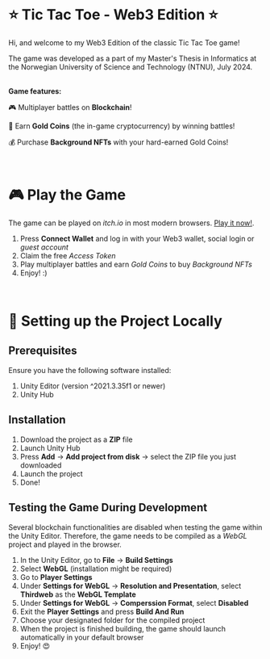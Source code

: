 # ⭐ Tic Tac Toe - Web3 Edition ⭐
Hi, and welcome to my Web3 Edition of the classic Tic Tac Toe game! <br>

The game was developed as a part of my Master's Thesis in Informatics at the Norwegian University of Science and Technology (NTNU), July 2024. <br> <br>


**Game features:** <br>

 🎮 Multiplayer battles on **Blockchain**!

👑 Earn **Gold Coins** (the in-game cryptocurrency) by winning battles!

💰 Purchase **Background NFTs** with your hard-earned Gold Coins!




&ensp;

# 🎮 Play the Game
The game can be played on _itch.io_ in most modern browsers. [Play it now!](https://groven99.itch.io/web3-tic-tac-toe).

1. Press **Connect Wallet** and log in with your Web3 wallet, social login or _guest account_
2. Claim the free _Access Token_
3. Play multiplayer battles and earn _Gold Coins_ to buy _Background NFTs_
4. Enjoy! :)

&ensp;


# 🔨 Setting up the Project Locally

## Prerequisites
Ensure you have the following software installed:
1. Unity Editor (version ^2021.3.35f1 or newer)
2. Unity Hub 

## Installation

1. Download the project as a **ZIP** file
2. Launch Unity Hub
3. Press **Add** -> **Add project from disk** -> select the ZIP file you just downloaded
4. Launch the project
5. Done!

## Testing the Game During Development
Several blockchain functionalities are disabled when testing the game within the Unity Editor. Therefore, the game needs to be compiled as a _WebGL_ project and played in the browser.

1. In the Unity Editor, go to **File** -> **Build Settings**
2. Select **WebGL** (installation might be required)
3. Go to **Player Settings**
4. Under **Settings for WebGL** -> **Resolution and Presentation**, select **Thirdweb** as the **WebGL Template**
5. Under **Settings for WebGL** -> **Comperssion Format**, select **Disabled**
6. Exit the **Player Settings** and press **Build And Run**
7. Choose your designated folder for the compiled project
8. When the project is finished building, the game should launch automatically in your default browser
9. Enjoy! 😍


